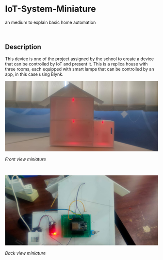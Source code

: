 # IoT-System-Miniature

 an medium to explain basic home automation

 <br>

## Description

 This device is one of the project assigned by the school to create a device that can be controlled by IoT and present it. This is a replica house with three rooms, each equipped with smart lamps that can be controlled by an app, in this case using Blynk.

 ![Front View](/Photo/LookFront1.jpg)

 *Front view miniature*

 <br>
 
 ![Back View](/Photo/LookBack1.jpg)

 *Back view miniature*


